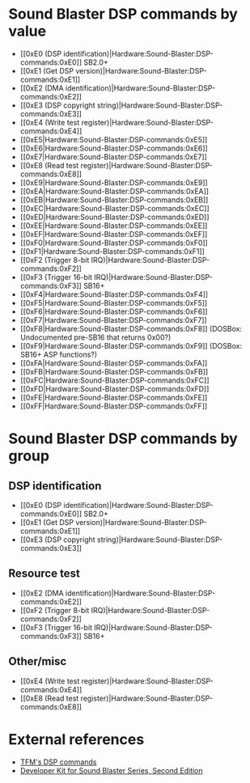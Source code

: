 # Sound Blaster DSP commands by value

- [[0xE0 (DSP identification)|Hardware:Sound-Blaster:DSP-commands:0xE0]] SB2.0+
- [[0xE1 (Get DSP version)|Hardware:Sound-Blaster:DSP-commands:0xE1]]
- [[0xE2 (DMA identification)|Hardware:Sound-Blaster:DSP-commands:0xE2]]
- [[0xE3 (DSP copyright string)|Hardware:Sound-Blaster:DSP-commands:0xE3]]
- [[0xE4 (Write test register)|Hardware:Sound-Blaster:DSP-commands:0xE4]]
- [[0xE5|Hardware:Sound-Blaster:DSP-commands:0xE5]]
- [[0xE6|Hardware:Sound-Blaster:DSP-commands:0xE6]]
- [[0xE7|Hardware:Sound-Blaster:DSP-commands:0xE7]]
- [[0xE8 (Read test register)|Hardware:Sound-Blaster:DSP-commands:0xE8]]
- [[0xE9|Hardware:Sound-Blaster:DSP-commands:0xE9]]
- [[0xEA|Hardware:Sound-Blaster:DSP-commands:0xEA]]
- [[0xEB|Hardware:Sound-Blaster:DSP-commands:0xEB]]
- [[0xEC|Hardware:Sound-Blaster:DSP-commands:0xEC]]
- [[0xED|Hardware:Sound-Blaster:DSP-commands:0xED]]
- [[0xEE|Hardware:Sound-Blaster:DSP-commands:0xEE]]
- [[0xEF|Hardware:Sound-Blaster:DSP-commands:0xEF]]
- [[0xF0|Hardware:Sound-Blaster:DSP-commands:0xF0]]
- [[0xF1|Hardware:Sound-Blaster:DSP-commands:0xF1]]
- [[0xF2 (Trigger 8-bit IRQ)|Hardware:Sound-Blaster:DSP-commands:0xF2]]
- [[0xF3 (Trigger 16-bit IRQ)|Hardware:Sound-Blaster:DSP-commands:0xF3]] SB16+
- [[0xF4|Hardware:Sound-Blaster:DSP-commands:0xF4]]
- [[0xF5|Hardware:Sound-Blaster:DSP-commands:0xF5]]
- [[0xF6|Hardware:Sound-Blaster:DSP-commands:0xF6]]
- [[0xF7|Hardware:Sound-Blaster:DSP-commands:0xF7]]
- [[0xF8|Hardware:Sound-Blaster:DSP-commands:0xF8]] (DOSBox: Undocumented pre-SB16 that returns 0x00?)
- [[0xF9|Hardware:Sound-Blaster:DSP-commands:0xF9]] (DOSBox: SB16+ ASP functions?)
- [[0xFA|Hardware:Sound-Blaster:DSP-commands:0xFA]]
- [[0xFB|Hardware:Sound-Blaster:DSP-commands:0xFB]]
- [[0xFC|Hardware:Sound-Blaster:DSP-commands:0xFC]]
- [[0xFD|Hardware:Sound-Blaster:DSP-commands:0xFD]]
- [[0xFE|Hardware:Sound-Blaster:DSP-commands:0xFE]]
- [[0xFF|Hardware:Sound-Blaster:DSP-commands:0xFF]]

# Sound Blaster DSP commands by group
## DSP identification
- [[0xE0 (DSP identification)|Hardware:Sound-Blaster:DSP-commands:0xE0]] SB2.0+
- [[0xE1 (Get DSP version)|Hardware:Sound-Blaster:DSP-commands:0xE1]]
- [[0xE3 (DSP copyright string)|Hardware:Sound-Blaster:DSP-commands:0xE3]]

## Resource test
- [[0xE2 (DMA identification)|Hardware:Sound-Blaster:DSP-commands:0xE2]]
- [[0xF2 (Trigger 8-bit IRQ)|Hardware:Sound-Blaster:DSP-commands:0xF2]]
- [[0xF3 (Trigger 16-bit IRQ)|Hardware:Sound-Blaster:DSP-commands:0xF3]] SB16+

## Other/misc
- [[0xE4 (Write test register)|Hardware:Sound-Blaster:DSP-commands:0xE4]]
- [[0xE8 (Read test register)|Hardware:Sound-Blaster:DSP-commands:0xE8]]

# External references
- [TFM's DSP commands](http://the.earth.li/~tfm/oldpage/sb_dsp.html)
- [Developer Kit for Sound Blaster Series, Second Edition](http://hackipedia.org/Platform/x86/Sound/Creative%20Labs/ISA,%20Sound%20Blaster/pdf/Sound%20Blaster%20Series%20Developer%20Kit%2c%20Second%20Edition.pdf)

